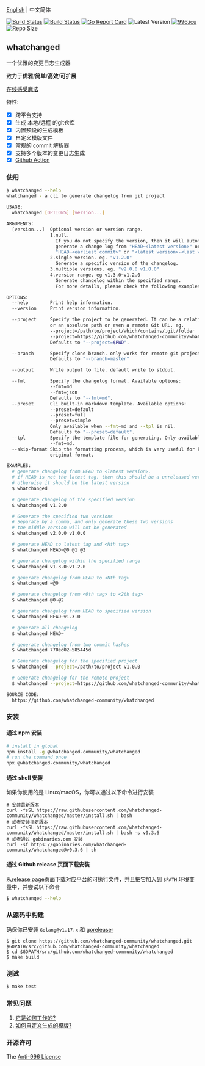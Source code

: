 [English](README.md) | 中文简体

[![Build Status](https://github.com/whatchanged-community/whatchanged/workflows/ci/badge.svg)](https://github.com/whatchanged-community/whatchanged/actions)
[![Build Status](https://github.com/whatchanged-community/whatchanged/workflows/playground/badge.svg)](https://github.com/whatchanged-community/whatchanged/actions)
[![Go Report Card](https://goreportcard.com/badge/github.com/whatchanged-community/whatchanged)](https://goreportcard.com/report/github.com/whatchanged-community/whatchanged)
![Latest Version](https://img.shields.io/github/v/release/whatchanged-community/whatchanged.svg)
[![996.icu](https://img.shields.io/badge/link-996.icu-red.svg)](https://996.icu)
![Repo Size](https://img.shields.io/github/repo-size/whatchanged-community/whatchanged.svg)

## whatchanged

一个优雅的变更日志生成器

致力于**优雅**/**简单**/**高效**/**可扩展**

[在线感受魔法](https://axetroy.github.io/whatchanged/)

特性:

- [x] 跨平台支持
- [x] 生成 本地/远程 的git仓库
- [x] 内置预设的生成模板
- [x] 自定义模版文件
- [x] 常规的 commit 解析器
- [x] 支持多个版本的变更日志生成
- [x] [Github Action](https://github.com/axetroy/setup-whatchanged)

### 使用

```bash
$ whatchanged --help
whatchanged - a cli to generate changelog from git project

USAGE:
  whatchanged [OPTIONS] [version...]

ARGUMENTS:
  [version...]  Optional version or version range.
                1.null.
                  If you do not specify the version, then it will automatically
                  generate a change log from "HEAD~<latest version>" or
                  "HEAD~<earliest commit>" or "<latest version>-<last version>"
                2.single version. eg. "v1.2.0"
                  Generate a specific version of the changelog.
                3.multiple versions. eg. "v2.0.0 v1.0.0"
                4.version range. eg v1.3.0~v1.2.0
                  Generate changelog within the specified range.
                  For more details, please check the following examples.

OPTIONS:
  --help        Print help information.
  --version     Print version information.

  --project     Specify the project to be generated. It can be a relative path.
                or an absolute path or even a remote Git URL. eg.
                --project=/path/to/project/which/contains/.git/folder
                --project=https://github.com/whatchanged-community/whatchanged.git
                Defaults to "--project=$PWD".

  --branch      Specify clone branch. only works for remote git project.
                Defaults to "--branch=master"

  --output      Write output to file. default write to stdout.

  --fmt         Specify the changelog format. Available options:
                --fmt=md
                --fmt=json
                Defaults to "--fmt=md".
  --preset      Cli built-in markdown template. Available options:
                --preset=default
                --preset=full
                --preset=simple
                Only available when --fmt=md and --tpl is nil.
                Defaults to "--preset=default".
  --tpl         Specify the template file for generating. Only available when
                --fmt=md.
  --skip-format Skip the formatting process, which is very useful for keeping the
                original format.

EXAMPLES:
  # generate changelog from HEAD to <latest version>.
  # if HEAD is not the latest tag. then this should be a unreleased version
  # otherwise it should be the latest version
  $ whatchanged

  # generate changelog of the specified version
  $ whatchanged v1.2.0

  # Generate the specified two versions
  # Separate by a comma, and only generate these two versions
  # the middle version will not be generated
  $ whatchanged v2.0.0 v1.0.0

  # generate HEAD to latest tag and <Nth tag>
  $ whatchanged HEAD~@0 @1 @2

  # generate changelog within the specified range
  $ whatchanged v1.3.0~v1.2.0

  # generate changelog from HEAD to <Nth tag>
  $ whatchanged ~@0

  # generate changelog from <0th tag> to <2th tag>
  $ whatchanged @0~@2

  # generate changelog from HEAD to specified version
  $ whatchanged HEAD~v1.3.0

  # generate all changelog
  $ whatchanged HEAD~

  # generate changelog from two commit hashes
  $ whatchanged 770ed02~585445d

  # Generate changelog for the specified project
  $ whatchanged --project=/path/to/project v1.0.0

  # Generate changelog for the remote project
  $ whatchanged --project=https://github.com/whatchanged-community/whatchanged.git v0.1.0

SOURCE CODE:
  https://github.com/whatchanged-community/whatchanged
```

### 安装

#### 通过 npm 安装

```bash
# install in global
npm install -g @whatchanged-community/whatchanged
# run the command once
npx @whatchanged-community/whatchanged
```

#### 通过 shell 安装

如果你使用的是 Linux/macOS，你可以通过以下命令进行安装

```shell
# 安装最新版本
curl -fsSL https://raw.githubusercontent.com/whatchanged-community/whatchanged/master/install.sh | bash
# 或者安装指定版本
curl -fsSL https://raw.githubusercontent.com/whatchanged-community/whatchanged/master/install.sh | bash -s v0.3.6
# 或者通过 gobinaries.com 安装
curl -sf https://gobinaries.com/whatchanged-community/whatchanged@v0.3.6 | sh
```

#### 通过 Github release 页面下载安装

从[release page](https://github.com/whatchanged-community/whatchanged/releases)页面下载对应平台的可执行文件，并且把它加入到 `$PATH` 环境变量中，并尝试以下命令

```bash
$ whatchanged --help
```

### 从源码中构建

确保你已安装 `Golang@v1.17.x` 和 [goreleaser](https://github.com/goreleaser/goreleaser)

```shell
$ git clone https://github.com/whatchanged-community/whatchanged.git $GOPATH/src/github.com/whatchanged-community/whatchanged
$ cd $GOPATH/src/github.com/whatchanged-community/whatchanged
$ make build
```

### 测试

```bash
$ make test
```

### 常见问题

1. [它是如何工作的?](HOW_IT_WORKS.md)
2. [如何自定义生成的模版?](CUSTOM_TEMPLATE.md)

### 开源许可

The [Anti-996 License](LICENSE_zh-CN)
